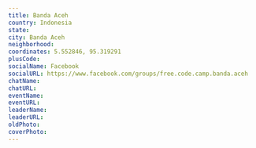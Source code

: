 ```yaml
---
title: Banda Aceh
country: Indonesia
state: 
city: Banda Aceh
neighborhood: 
coordinates: 5.552846, 95.319291
plusCode:
socialName: Facebook
socialURL: https://www.facebook.com/groups/free.code.camp.banda.aceh
chatName:
chatURL:
eventName:
eventURL:
leaderName:
leaderURL:
oldPhoto: 
coverPhoto:
---
```

